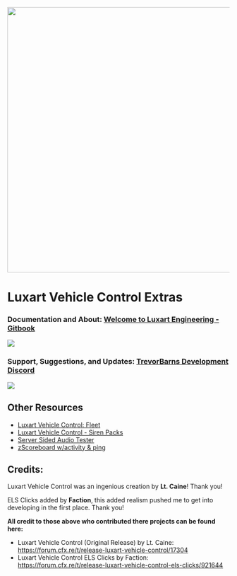 <p align="center">
<img align="center" width="600" src="https://i.gyazo.com/thumb/1000/91d3bf282aa0e09c130e17f970a6ca58-png.jpg">
</p>

# Luxart Vehicle Control Extras
### Documentation and About: [Welcome to Luxart Engineering - Gitbook](https://www.luxartengineering.com/)

<a href="https://www.luxartengineering.com/"><img target="_blank" src="https://i.imgur.com/CwbNKa9.png"></a>

### Support, Suggestions, and Updates: [TrevorBarns Development Discord](https://discord.link/lvc/)
<a href="https://discord.link/lvc"><img target="_blank" src="https://discordapp.com/api/guilds/344333824911605762/widget.png?style=banner3"></a>

## Other Resources
* [Luxart Vehicle Control: Fleet](https://github.com/TrevorBarns/luxart-vehicle-control-fleet)
* [Luxart Vehicle Control - Siren Packs](https://github.com/TrevorBarns/luxart-vehicle-control-extras)
* [Server Sided Audio Tester](https://github.com/TrevorBarns/Server-Side-Audio-Tester)
* [zScoreboard w/activity & ping](https://github.com/TrevorBarns/z-scoreboard)

## Credits:
Luxart Vehicle Control was an ingenious creation by __Lt. Caine__! Thank you! 

ELS Clicks added by __Faction__, this added realism pushed me to get into developing in the first place. Thank you!

__All credit to those above who contributed there projects can be found here:__
* Luxart Vehicle Control (Original Release) by Lt. Caine: https://forum.cfx.re/t/release-luxart-vehicle-control/17304
* Luxart Vehicle Control ELS Clicks by Faction: https://forum.cfx.re/t/release-luxart-vehicle-control-els-clicks/921644
